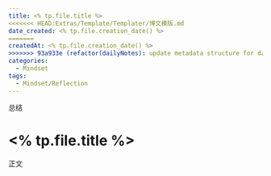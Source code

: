 ```yaml
---
title: <% tp.file.title %>
<<<<<<< HEAD:Extras/Template/Templater/博文模版.md
date_created: <% tp.file.creation_date() %>
=======
createdAt: <% tp.file.creation_date() %>
>>>>>>> 93a933e (refactor(dailyNotes): update metadata structure for daily notes):Extras/Template/Templater/Hexo博文模版.md
categories:
  - Mindset
tags:
  - Mindset/Reflection
---
```


总结

<!--more-->
# <% tp.file.title %>
正文